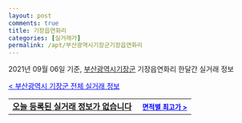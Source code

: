 ```yaml
---
layout: post
comments: true
title: 기장읍연화리
categories: [실거래가]
permalink: /apt/부산광역시기장군기장읍연화리
---
```


2021년 09월 06일 기준, <a href="/apt/부산광역시기장군">부산광역시기장군</a> 기장읍연화리 한달간 실거래 정보

<a style="color: blue;" href="/apt/부산광역시기장군">< 부산광역시 기장군 전체 실거래 정보</a>
<!---- start ---->
<table>
  <tr>
    <td colspan="4" style="font-weight: bold;"><a href="/apt/부산광역시기장군기장읍연화리{name_without_space}">오늘 등록된 실거래 정보가 없습니다</a> &nbsp;&nbsp;&nbsp; <a style="color: blue; font-size: smaller;" href="/apt/부산광역시기장군기장읍연화리{name_without_space}">면적별 최고가 ></a></td>
  </tr>
    
</table>
<!---- end ---->
    